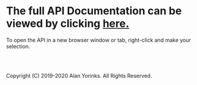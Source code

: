 # The full API Documentation can be viewed by clicking [here.](http://htmlpreview.github.com/?https://github.com/MrYsLab/pymata-express/blob/master/documentation/api/pymata_express.html)
To open the API in a new browser window or tab, right-click and make your selection.

<br>
<br>


Copyright (C) 2019-2020 Alan Yorinks. All Rights Reserved.